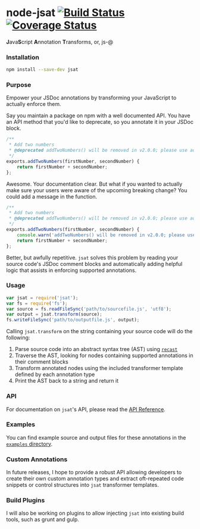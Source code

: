 # node-jsat [![Build Status](https://travis-ci.org/jackwanders/node-jsat.svg?branch=master)](https://travis-ci.org/jackwanders/node-jsat) [![Coverage Status](https://coveralls.io/repos/jackwanders/node-jsat/badge.svg?branch=master)](https://coveralls.io/r/jackwanders/node-jsat?branch=master)

**J**ava**S**cript **A**nnotation **T**ransforms, or, js-@

### Installation

```bash
npm install --save-dev jsat
```

### Purpose

Empower your JSDoc annotations by transforming your JavaScript to actually enforce them.

Say you maintain a package on npm with a well documented API. You have an API method that you'd like to deprecate, so you annotate it in your JSDoc block.

```javascript
/**
 * Add two numbers
 * @deprecated addTwoNumbers() will be removed in v2.0.0; please use add()
 */
exports.addTwoNumbers(firstNumber, secondNumber) {
    return firstNumber + secondNumber;
};
```

Awesome. Your documentation clear. But what if you wanted to actually make sure your users were aware of the upcoming breaking change? You could add a message in the function.

```javascript
/**
 * Add two numbers
 * @deprecated addTwoNumbers() will be removed in v2.0.0; please use add()
 */
exports.addTwoNumbers(firstNumber, secondNumber) {
    console.warn('addTwoNumbers() will be removed in v2.0.0; please use add()');
    return firstNumber + secondNumber;
};
```

Better, but awfully repetitive. `jsat` solves this problem by reading your source code's JSDoc comment blocks and automatically adding helpful logic that assists in enforcing supported annotations.

### Usage

```javascript
var jsat = require('jsat');
var fs = require('fs');
var source = fs.readFileSync('path/to/sourcefile.js', 'utf8');
var output = jsat.transform(source);
fs.writeFileSync('path/to/outputfile.js', output);
```

Calling `jsat.transform` on the string containing your source code will do the following:

1. Parse source code into an abstract syntax tree (AST) using [`recast`](https://github.com/benjamn/recast)
2. Traverse the AST, looking for nodes containing supported annotations in their comment blocks
3. Transform annotated nodes using the included transformer template defined by each annotation type
4. Print the AST back to a string and return it

### API

For documentation on `jsat`'s API, please read the [API Reference](API.md).

### Examples

You can find example source and output files for these annotations in the [`examples` directory](examples).

### Custom Annotations

In future releases, I hope to provide a robust API allowing developers to create their own custom annotation types and extract oft-repeated code snippets or control structures into `jsat` transformer templates.

### Build Plugins

I will also be working on plugins to allow injecting `jsat` into existing build tools, such as grunt and gulp.

